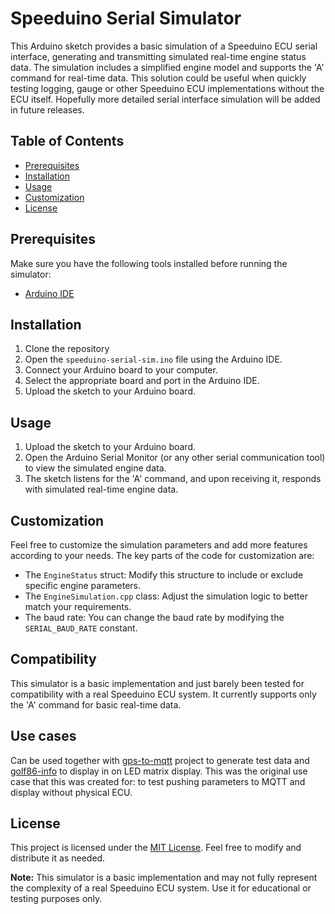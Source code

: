 # Speeduino Serial Simulator

This Arduino sketch provides a basic simulation of a Speeduino ECU serial interface, generating and transmitting simulated real-time engine status data. The simulation includes a simplified engine model and supports the 'A' command for real-time data. This solution could be useful when quickly testing logging, gauge or other Speeduino ECU implementations without the ECU itself. Hopefully more detailed serial interface simulation will be added in future releases.

## Table of Contents
- [Prerequisites](#prerequisites)
- [Installation](#installation)
- [Usage](#usage)
- [Customization](#customization)
- [License](#license)

## Prerequisites
Make sure you have the following tools installed before running the simulator:
- [Arduino IDE](https://www.arduino.cc/en/Main/Software)

## Installation
1. Clone the repository
2. Open the `speeduino-serial-sim.ino` file using the Arduino IDE.
3. Connect your Arduino board to your computer.
4. Select the appropriate board and port in the Arduino IDE.
5. Upload the sketch to your Arduino board.

## Usage
1. Upload the sketch to your Arduino board.
2. Open the Arduino Serial Monitor (or any other serial communication tool) to view the simulated engine data.
3. The sketch listens for the 'A' command, and upon receiving it, responds with simulated real-time engine data.

## Customization
Feel free to customize the simulation parameters and add more features according to your needs. The key parts of the code for customization are:

- The `EngineStatus` struct: Modify this structure to include or exclude specific engine parameters.
- The `EngineSimulation.cpp` class: Adjust the simulation logic to better match your requirements.
- The baud rate: You can change the baud rate by modifying the `SERIAL_BAUD_RATE` constant.

## Compatibility
This simulator is a basic implementation and just barely been tested for compatibility with a real Speeduino ECU system. It currently supports only the 'A' command for basic real-time data.

## Use cases
Can be used together with [gps-to-mqtt](https://github.com/askrejans/gps-to-mqtt) project to generate test data and [golf86-info](https://github.com/askrejans/golf86-info) to display in on LED matrix display. This was the original use case that this was created for: to test pushing parameters to MQTT and display without physical ECU.

## License
This project is licensed under the [MIT License](LICENSE). Feel free to modify and distribute it as needed.

**Note:** This simulator is a basic implementation and may not fully represent the complexity of a real Speeduino ECU system. Use it for educational or testing purposes only.
